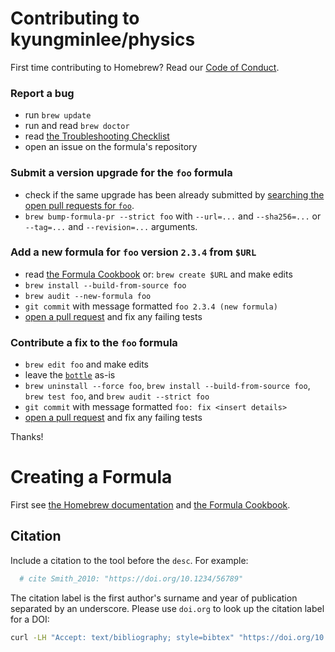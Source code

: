 # Contributing to kyungminlee/physics

First time contributing to Homebrew? Read our [Code of Conduct](https://github.com/Homebrew/brew/blob/master/CODE_OF_CONDUCT.md#code-of-conduct).

### Report a bug

* run `brew update`
* run and read `brew doctor`
* read [the Troubleshooting Checklist](https://docs.brew.sh/Troubleshooting.html)
* open an issue on the formula's repository

### Submit a version upgrade for the `foo` formula

* check if the same upgrade has been already submitted by [searching the open pull requests for `foo`](https://github.com/kyungminlee/homebrew-physics/pulls?utf8=✓&q=is%3Apr+is%3Aopen+foo).
* `brew bump-formula-pr --strict foo` with `--url=...` and `--sha256=...` or `--tag=...` and `--revision=...` arguments.

### Add a new formula for `foo` version `2.3.4` from `$URL`

* read [the Formula Cookbook](https://docs.brew.sh/Formula-Cookbook.html) or: `brew create $URL` and make edits
* `brew install --build-from-source foo`
* `brew audit --new-formula foo`
* `git commit` with message formatted `foo 2.3.4 (new formula)`
* [open a pull request](https://docs.brew.sh/How-To-Open-a-Homebrew-Pull-Request.html) and fix any failing tests

### Contribute a fix to the `foo` formula

* `brew edit foo` and make edits
* leave the [`bottle`](http://www.rubydoc.info/github/Homebrew/brew/master/Formula#bottle-class_method) as-is
* `brew uninstall --force foo`, `brew install --build-from-source foo`, `brew test foo`, and `brew audit --strict foo`
* `git commit` with message formatted `foo: fix <insert details>`
* [open a pull request](https://docs.brew.sh/How-To-Open-a-Homebrew-Pull-Request.html) and fix any failing tests

Thanks!

# Creating a Formula

First see [the Homebrew documentation](https://docs.brew.sh/#contributors) and [the Formula Cookbook](https://docs.brew.sh/Formula-Cookbook.html).

## Citation

Include a citation to the tool before the `desc`. For example:

```ruby
  # cite Smith_2010: "https://doi.org/10.1234/56789"
```

The citation label is the first author's surname and year of publication separated by an underscore. Please use `doi.org` to look up the citation label for a DOI:

```sh
curl -LH "Accept: text/bibliography; style=bibtex" "https://doi.org/10.1234/56789"
```

